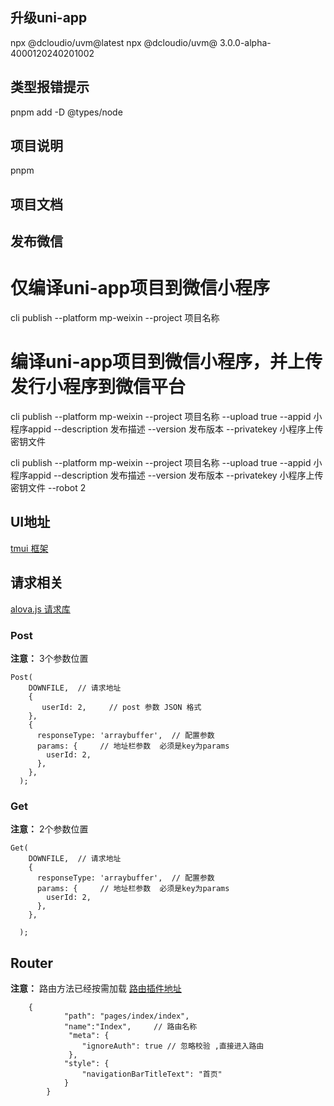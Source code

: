 ## 升级uni-app
npx @dcloudio/uvm@latest
npx @dcloudio/uvm@ 3.0.0-alpha-4000120240201002

## 类型报错提示
pnpm add  -D @types/node



## 项目说明

pnpm

## 项目文档


## 发布微信
# 仅编译uni-app项目到微信小程序
cli publish --platform mp-weixin --project 项目名称

# 编译uni-app项目到微信小程序，并上传发行小程序到微信平台
cli publish --platform mp-weixin --project 项目名称 --upload true --appid 小程序appid --description 发布描述 --version 发布版本 --privatekey 小程序上传密钥文件

cli publish --platform mp-weixin --project 项目名称 --upload true --appid 小程序appid --description 发布描述 --version 发布版本 --privatekey 小程序上传密钥文件  --robot 2

## UI地址
 [tmui 框架](https://tmui.design/start/%E5%BF%AB%E9%80%9F%E4%B8%8A%E6%89%8B.html)


## 请求相关

[alova.js 请求库](https://alova.js.org/zh-CN/tutorial/getting-started/method)

### Post
**注意：** 3个参数位置
```
Post(
    DOWNFILE,  // 请求地址
    {
       userId: 2,     // post 参数 JSON 格式
    },
    {
      responseType: 'arraybuffer',  // 配置参数
      params: {     // 地址栏参数  必须是key为params
        userId: 2,
      },
    },
  );

```

### Get
**注意：** 2个参数位置
```
Get(
    DOWNFILE,  // 请求地址
    {
      responseType: 'arraybuffer',  // 配置参数
      params: {     // 地址栏参数  必须是key为params
        userId: 2,
      },
    },

  );
```

## Router
**注意：** 路由方法已经按需加载
[路由插件地址](https://moonofweisheng.github.io/uni-mini-router/guide/introduction.html)
```
	{
			"path": "pages/index/index",
			"name":"Index",     // 路由名称
			 "meta": {
			 	"ignoreAuth": true // 忽略校验 ,直接进入路由
			 },
			"style": {
				"navigationBarTitleText": "首页"
			}
		}

```